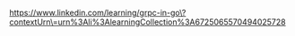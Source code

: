 https://www.linkedin.com/learning/grpc-in-go\?contextUrn\=urn%3Ali%3AlearningCollection%3A6725065570494025728
